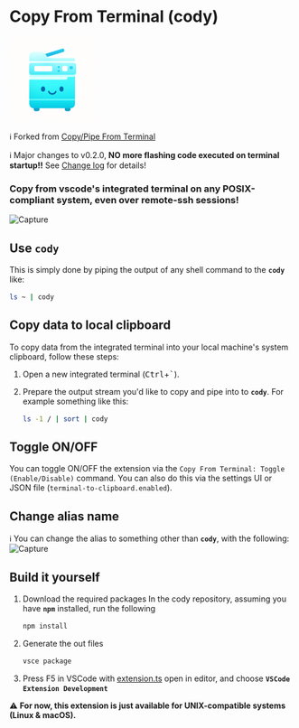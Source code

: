 # Copy From Terminal (cody)

<img src="images/cute_cody.png" alt="Extension Icon" width="150"/>

ℹ️ Forked from [Copy/Pipe From Terminal](https://github.com/babakks/vscode-copy-from-terminal)

ℹ️ Major changes to v0.2.0, **NO more flashing code executed on terminal startup!!**  See [Change log](CHANGELOG.md) for details!

### Copy from vscode's integrated terminal on any POSIX-compliant system, even over remote-ssh sessions!
![Capture](images/capture/cody_demo_v0.1.0.gif)

## Use **`cody`**

This is simply done by piping the output of any shell command to the **`cody`**
like:

```sh
ls ~ | cody
```


## Copy data to local clipboard

To copy data from the integrated terminal into your local machine's system clipboard, follow these steps:

1. Open a new integrated terminal (<kbd>Ctrl</kbd>+<kbd>`</kbd>).

2. Prepare the output stream you'd like to copy and pipe into to **`cody`**. For example something like this:

   ```sh
   ls -1 / | sort | cody
   ```


## Toggle ON/OFF

You can toggle ON/OFF the extension via the `Copy From Terminal: Toggle (Enable/Disable)` command. You can also do this via the settings UI or JSON file (`terminal-to-clipboard.enabled`).

## Change alias name

ℹ️ You can change the alias to something other than **`cody`**, with the following:
![Capture](images/capture/cody_alias_demo.gif)

## Build it yourself

1. Download the required packages
In the cody repository, assuming you have **`npm`** installed, run the following

   ```sh
   npm install
   ```

2. Generate the out files
   
   ```sh
   vsce package
   ```

3. Press F5 in VSCode with [extension.ts](src/extension.ts) open in editor, and choose **`VSCode Extension Development`**

⚠️ **For now, this extension is just available for UNIX-compatible systems (Linux & macOS).**
